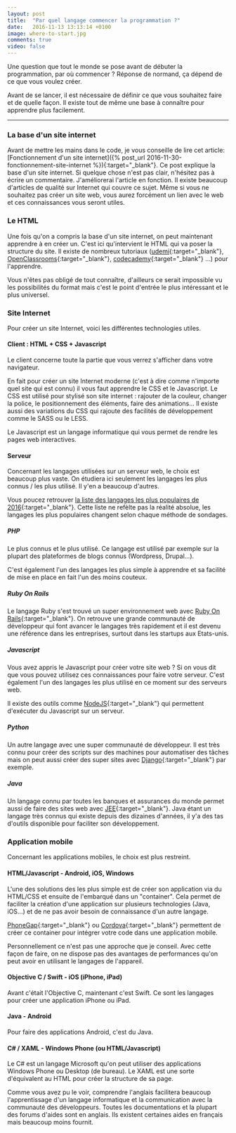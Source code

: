 ```yaml
---
layout: post
title:  "Par quel langage commencer la programmation ?"
date:   2016-11-13 13:13:14 +0100
image: where-to-start.jpg
comments: true
video: false
---
```


Une question que tout le monde se pose avant de débuter la programmation, par où commencer ? Réponse de normand, ça dépend de ce que vous voulez créer.


Avant de se lancer, il est nécessaire de définir ce que vous souhaitez faire et de quelle façon. Il existe tout de même une base à connaître pour apprendre plus facilement.

* * *

### La base d'un site internet

Avant de mettre les mains dans le code, je vous conseille de lire cet article: [Fonctionnement d'un site internet]({% post_url 2016-11-30-fonctionnement-site-internet %}){:target="_blank"}. Ce post explique la base d'un site internet. Si quelque chose n'est pas clair, n'hésitez pas à écrire un commentaire. J'améliorerai l'article en fonction. Il existe beaucoup d'articles de qualité sur Internet qui couvre ce sujet. Même si vous ne souhaitez pas créer un site web, vous aurez forcément un lien avec le web et ces connaissances vous seront utiles.


### Le HTML

Une fois qu'on a compris la base d'un site internet, on peut maintenant apprendre à en créer un. C'est ici qu'intervient le HTML qui va poser la structure du site. Il existe de nombreux tutoriaux ([udemi](https://www.udemy.com){:target="_blank"}, [OpenClassrooms](https://openclassrooms.com/){:target="_blank"}, [codecademy](https://www.codecademy.com/fr){:target="_blank"} ...) pour l'apprendre.

Vous n'êtes pas obligé de tout connaître, d'ailleurs ce serait impossible vu les possibilités du format mais c'est le point d'entrée le plus intéressant et le plus universel.

### Site Internet

Pour créer un site Internet, voici les différentes technologies utiles.

#### Client : HTML + CSS + Javascript

Le client concerne toute la partie que vous verrez s'afficher dans votre navigateur.

En fait pour créer un site Internet moderne (c'est à dire comme n'importe quel site qui est connu) il vous faut apprendre le CSS et le Javascript. Le CSS est utilisé pour stylisé son site internet : rajouter de la couleur, changer la police, le positionnement des éléments, faire des animations... Il existe aussi des variations du CSS qui rajoute des facilités de développement comme le SASS ou le LESS.

Le Javascript est un langage informatique qui vous permet de rendre les pages web interactives.

#### Serveur

Concernant les langages utilisées sur un serveur web, le choix est beaucoup plus vaste. On étudiera ici seulement les langages les plus connus / les plus utilisé. Il y'en a beaucoup d'autres.

Vous poucez retrouver [la liste des langages les plus populaires de 2016](http://spectrum.ieee.org/static/interactive-the-top-programming-languages-2016){:target="_blank"}. Cette liste ne refèlte pas la réalité absolue, les langages les plus populaires changent selon chaque méthode de sondages.

##### PHP
Le plus connus et le plus utilisé. Ce langage est utilisé par exemple sur la plupart des plateformes de blogs connus (Wordpress, Drupal...).

C'est également l'un des langages les plus simple à apprendre et sa facilité de mise en place en fait l'un des moins couteux.

##### Ruby On Rails

Le langage Ruby s'est trouvé un super  environnement web avec [Ruby On Rails](http://rubyonrails.org/){:target="_blank"}. On retrouve une grande communauté de développeur qui font avancer le langages très rapidement et il est devenu une référence dans les entreprises, surtout dans les startups aux Etats-unis.

##### Javascript

Vous avez appris le Javascript pour créer votre site web ? Si on vous dit que vous pouvez utilisez ces connaissances pour faire votre serveur. C'est également l'un des langages les plus utilisé en ce moment sur des serveurs web.

Il existe des outils comme [NodeJS](https://nodejs.org/en/){:target="_blank"} qui permettent d'exécuter du Javascript sur un serveur.

##### Python

Un autre langage avec une super communauté de développeur. Il est très connu pour créer des scripts sur des machines pour automatiser des tâches mais on peut aussi créer des super sites avec [Django](https://www.djangoproject.com/){:target="_blank"} par exemple.

##### Java

Un langage connu par toutes les banques et assurances du monde permet aussi de faire des sites web avec [JEE](https://fr.wikipedia.org/wiki/Java_EE){:target="_blank"}. Java étant un langage très connus qui existe depuis des dizaines d'années, il y'a des tas d'outils disponible pour faciliter son développement.

### Application mobile

Concernant les applications mobiles, le choix est plus restreint.

#### HTML/Javascript - Android, iOS, Windows

L'une des solutions des les plus simple est de créer son application via du HTML/CSS et ensuite de l'embarqué dans un "container". Cela permet de faciliter la création d'une application sur plusieurs technologies (Java, iOS...) et de ne pas avoir besoin de connaissance d'un autre langage.

[PhoneGap](http://phonegap.com/){:target="_blank"} ou [Cordova](https://cordova.apache.org/){:target="_blank"} permettent de créer ce container pour intégrer votre code dans une application mobile.

Personnellement ce n'est pas une approche que je conseil. Avec cette façon de faire, on ne dispose pas des avantages de performances qu'on peut avoir en utilisant le langages de l'appareil.

#### Objective C / Swift - iOS (iPhone, iPad)

Avant c'était l'Objective C, maintenant c'est Swift. Ce sont les langages pour créer une application iPhone ou iPad.

#### Java - Android

Pour faire des applications Android, c'est du Java.

#### C# / XAML  - Windows Phone (ou HTML/Javascript)

Le C# est un langage Microsoft qu'on peut utiliser des applications Windows Phone ou Desktop (de bureau).
Le XAML est une sorte d'équivalent au HTML pour créer la structure de sa page.

Comme vous avez pu le voir, comprendre l'anglais facilitera beaucoup l'apprentissage d'un langage informatique et la communication avec la communauté des développeurs. Toutes les documentations et la plupart des forums d'aides sont en anglais. Ils existent certaines aides en français mais beaucoup moins fournit.
